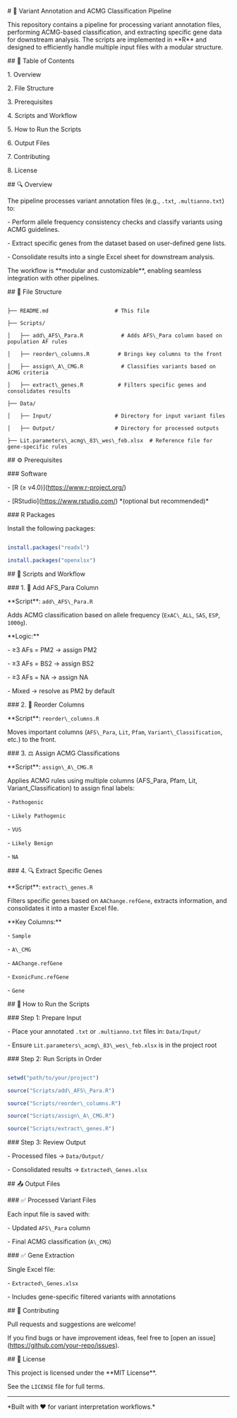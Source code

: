 \# 🧬 Variant Annotation and ACMG Classification Pipeline



This repository contains a pipeline for processing variant annotation files, performing ACMG-based classification, and extracting specific gene data for downstream analysis. The scripts are implemented in \*\*R\*\* and designed to efficiently handle multiple input files with a modular structure.



\## 📑 Table of Contents

1\. Overview  

2\. File Structure  

3\. Prerequisites  

4\. Scripts and Workflow  

5\. How to Run the Scripts  

6\. Output Files  

7\. Contributing  

8\. License  



\## 🔍 Overview

The pipeline processes variant annotation files (e.g., `.txt`, `.multianno.txt`) to:

\- Perform allele frequency consistency checks and classify variants using ACMG guidelines.

\- Extract specific genes from the dataset based on user-defined gene lists.

\- Consolidate results into a single Excel sheet for downstream analysis.



The workflow is \*\*modular and customizable\*\*, enabling seamless integration with other pipelines.



\## 📁 File Structure

```

├── README.md                     # This file

├── Scripts/

│   ├── add\_AFS\_Para.R            # Adds AFS\_Para column based on population AF rules

│   ├── reorder\_columns.R         # Brings key columns to the front

│   ├── assign\_A\_CMG.R            # Classifies variants based on ACMG criteria

│   ├── extract\_genes.R           # Filters specific genes and consolidates results

├── Data/

│   ├── Input/                    # Directory for input variant files

│   ├── Output/                   # Directory for processed outputs

├── Lit.parameters\_acmg\_83\_wes\_feb.xlsx  # Reference file for gene-specific rules

```



\## ⚙️ Prerequisites



\### Software

\- \[R (≥ v4.0)](https://www.r-project.org/)

\- \[RStudio](https://www.rstudio.com/) \*(optional but recommended)\*



\### R Packages

Install the following packages:

```r

install.packages("readxl")

install.packages("openxlsx")

```



\## 🔄 Scripts and Workflow



\### 1. 🧬 Add AFS\_Para Column  

\*\*Script\*\*: `add\_AFS\_Para.R`  

Adds ACMG classification based on allele frequency (`ExAC\_ALL`, `SAS`, `ESP`, `1000g`).  

\*\*Logic:\*\*

\- ≥3 AFs = PM2 → assign PM2  

\- ≥3 AFs = BS2 → assign BS2  

\- ≥3 AFs = NA → assign NA  

\- Mixed → resolve as PM2 by default  



\### 2. 📑 Reorder Columns  

\*\*Script\*\*: `reorder\_columns.R`  

Moves important columns (`AFS\_Para`, `Lit`, `Pfam`, `Variant\_Classification`, etc.) to the front.



\### 3. ⚖️ Assign ACMG Classifications  

\*\*Script\*\*: `assign\_A\_CMG.R`  

Applies ACMG rules using multiple columns (AFS\_Para, Pfam, Lit, Variant\_Classification) to assign final labels:  

\- `Pathogenic`  

\- `Likely Pathogenic`  

\- `VUS`  

\- `Likely Benign`  

\- `NA`



\### 4. 🔍 Extract Specific Genes  

\*\*Script\*\*: `extract\_genes.R`  

Filters specific genes based on `AAChange.refGene`, extracts information, and consolidates it into a master Excel file.



\*\*Key Columns:\*\*

\- `Sample`

\- `A\_CMG`

\- `AAChange.refGene`

\- `ExonicFunc.refGene`

\- `Gene`



\## 🚀 How to Run the Scripts



\### Step 1: Prepare Input  

\- Place your annotated `.txt` or `.multianno.txt` files in: `Data/Input/`  

\- Ensure `Lit.parameters\_acmg\_83\_wes\_feb.xlsx` is in the project root  



\### Step 2: Run Scripts in Order

```r

setwd("path/to/your/project")

source("Scripts/add\_AFS\_Para.R")

source("Scripts/reorder\_columns.R")

source("Scripts/assign\_A\_CMG.R")

source("Scripts/extract\_genes.R")

```



\### Step 3: Review Output  

\- Processed files → `Data/Output/`  

\- Consolidated results → `Extracted\_Genes.xlsx`



\## 📤 Output Files



\### ✅ Processed Variant Files

Each input file is saved with:

\- Updated `AFS\_Para` column

\- Final ACMG classification (`A\_CMG`)



\### ✅ Gene Extraction

Single Excel file:

\- `Extracted\_Genes.xlsx`  

\- Includes gene-specific filtered variants with annotations



\## 🤝 Contributing

Pull requests and suggestions are welcome!  

If you find bugs or have improvement ideas, feel free to \[open an issue](https://github.com/your-repo/issues).



\## 📜 License

This project is licensed under the \*\*MIT License\*\*.  

See the `LICENSE` file for full terms.



---



\*Built with ❤️ for variant interpretation workflows.\*



